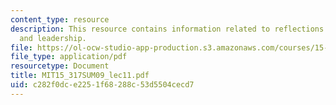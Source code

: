 ```yaml
---
content_type: resource
description: This resource contains information related to reflections on summer teams
  and leadership.
file: https://ol-ocw-studio-app-production.s3.amazonaws.com/courses/15-317-organizational-leadership-and-change-summer-2009/c282f0dce2251f68288c53d5504cecd7_MIT15_317SUM09_lec11.pdf
file_type: application/pdf
resourcetype: Document
title: MIT15_317SUM09_lec11.pdf
uid: c282f0dc-e225-1f68-288c-53d5504cecd7
---
```

